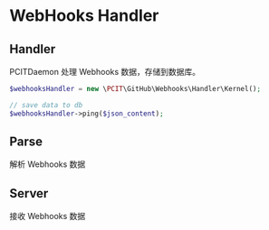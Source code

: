 # WebHooks Handler

## Handler

PCITDaemon 处理 Webhooks 数据，存储到数据库。

```php
$webhooksHandler = new \PCIT\GitHub\Webhooks\Handler\Kernel();

// save data to db
$webhooksHandler->ping($json_content);
```

## Parse

解析 Webhooks 数据

## Server

接收 Webhooks 数据
